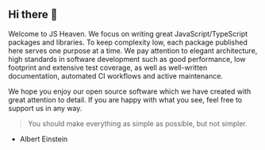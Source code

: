## Hi there 👋

Welcome to JS Heaven. We focus on writing great JavaScript/TypeScript packages and libraries. To keep complexity low, each package published here serves one purpose at a time. We pay attention to elegant architecture, high standards in software development such as good performance, low footprint and extensive test coverage, as well as well-written documentation, automated CI workflows and active maintenance.

We hope you enjoy our open source software which we have created with great attention to detail. If you are happy with what you see, feel free to support us in any way.

> You should make everything as simple as possible, but not simpler.
- Albert Einstein
